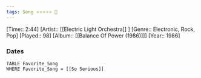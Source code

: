 ```yaml
---
tags: Song ⭐⭐⭐⭐⭐ 💛
---
```

[Time:: 2:44]
[Artist:: [[Electric Light Orchestra]] ]
[Genre:: Electronic, Rock, Pop]
[Played:: 98]
[Album:: [[Balance Of Power (1986)]]]
[Year:: 1986]
### Dates
````dataview
TABLE Favorite_Song
WHERE Favorite_Song = [[So Serious]]
````
